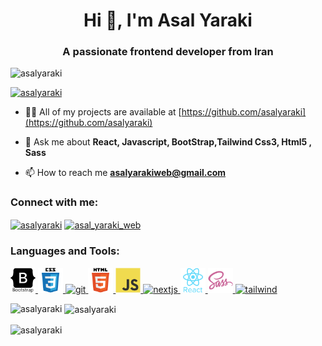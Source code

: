 <h1 align="center">Hi 👋, I'm Asal Yaraki</h1>
<h3 align="center">A passionate frontend developer from Iran</h3>

<p align="left"> <img src="https://komarev.com/ghpvc/?username=asalyaraki&label=Profile%20views&color=0e75b6&style=flat" alt="asalyaraki" /> </p>

<p align="left"> <a href="https://github.com/ryo-ma/github-profile-trophy"><img src="https://github-profile-trophy.vercel.app/?username=asalyaraki" alt="asalyaraki" /></a> </p>

- 👨‍💻 All of my projects are available at [https://github.com/asalyaraki](https://github.com/asalyaraki)

- 💬 Ask me about **React, Javascript, BootStrap,Tailwind Css3, Html5 , Sass**

- 📫 How to reach me **asalyarakiweb@gmail.com**

<h3 align="left">Connect with me:</h3>
<p align="left">
<a href="https://linkedin.com/in/asalyaraki" target="blank"><img align="center" src="https://raw.githubusercontent.com/rahuldkjain/github-profile-readme-generator/master/src/images/icons/Social/linked-in-alt.svg" alt="asalyaraki" height="30" width="40" /></a>
<a href="https://instagram.com/asal_yaraki_web" target="blank"><img align="center" src="https://raw.githubusercontent.com/rahuldkjain/github-profile-readme-generator/master/src/images/icons/Social/instagram.svg" alt="asal_yaraki_web" height="30" width="40" /></a>
</p>

<h3 align="left">Languages and Tools:</h3>
<p align="left"> <a href="https://getbootstrap.com" target="_blank" rel="noreferrer"> <img src="https://raw.githubusercontent.com/devicons/devicon/master/icons/bootstrap/bootstrap-plain-wordmark.svg" alt="bootstrap" width="40" height="40"/> </a> <a href="https://www.w3schools.com/css/" target="_blank" rel="noreferrer"> <img src="https://raw.githubusercontent.com/devicons/devicon/master/icons/css3/css3-original-wordmark.svg" alt="css3" width="40" height="40"/> </a> <a href="https://git-scm.com/" target="_blank" rel="noreferrer"> <img src="https://www.vectorlogo.zone/logos/git-scm/git-scm-icon.svg" alt="git" width="40" height="40"/> </a> <a href="https://www.w3.org/html/" target="_blank" rel="noreferrer"> <img src="https://raw.githubusercontent.com/devicons/devicon/master/icons/html5/html5-original-wordmark.svg" alt="html5" width="40" height="40"/> </a> <a href="https://developer.mozilla.org/en-US/docs/Web/JavaScript" target="_blank" rel="noreferrer"> <img src="https://raw.githubusercontent.com/devicons/devicon/master/icons/javascript/javascript-original.svg" alt="javascript" width="40" height="40"/> </a> <a href="https://nextjs.org/" target="_blank" rel="noreferrer"> <img src="https://cdn.worldvectorlogo.com/logos/nextjs-2.svg" alt="nextjs" width="40" height="40"/> </a> <a href="https://reactjs.org/" target="_blank" rel="noreferrer"> <img src="https://raw.githubusercontent.com/devicons/devicon/master/icons/react/react-original-wordmark.svg" alt="react" width="40" height="40"/> </a> <a href="https://sass-lang.com" target="_blank" rel="noreferrer"> <img src="https://raw.githubusercontent.com/devicons/devicon/master/icons/sass/sass-original.svg" alt="sass" width="40" height="40"/> </a> <a href="https://tailwindcss.com/" target="_blank" rel="noreferrer"> <img src="https://www.vectorlogo.zone/logos/tailwindcss/tailwindcss-icon.svg" alt="tailwind" width="40" height="40"/> </a> </p>

<p><img align="left" src="https://github-readme-stats.vercel.app/api/top-langs?username=asalyaraki&show_icons=true&locale=en&layout=compact" alt="asalyaraki" /></p>

<p>&nbsp;<img align="center" src="https://github-readme-stats.vercel.app/api?username=asalyaraki&show_icons=true&locale=en" alt="asalyaraki" /></p>

<p><img align="center" src="https://github-readme-streak-stats.herokuapp.com/?user=asalyaraki&" alt="asalyaraki" /></p>
